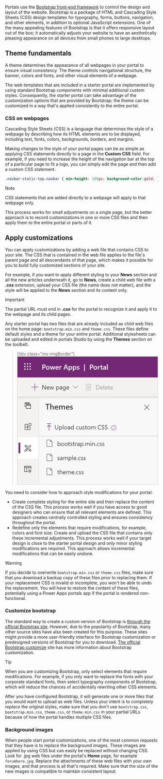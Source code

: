 Portals use the [Bootstrap front-end framework](http://getbootstrap.com/?azure-portal=true) to control the design and layout of the website. Bootstrap is a package of HTML and Cascading Style Sheets (CSS) design templates for typography, forms, buttons, navigation, and other elements, in addition to optional JavaScript extensions. One of the many appealing features of Bootstrap is that it offers responsive layout out of the box; it automatically adjusts your website to have an aesthetically pleasing appearance on all devices from small phones to large desktops.

## Theme fundamentals

A theme determines the appearance of all webpages in your portal to ensure visual consistency. The theme controls navigational structure, the banner, colors and fonts, and other visual elements of a webpage.

The web templates that are included in a starter portal are implemented by using standard Bootstrap components with minimal additional custom styles. Consequently, the starter portal can take advantage of the customization options that are provided by Bootstrap; the theme can be customized in a way that's applied consistently to the entire portal.

### CSS on webpages

Cascading Style Sheets (CSS) is a language that determines the style of a webpage by describing how its HTML elements are to be displayed, including text, fonts, colors, backgrounds, borders, and margins.

Making changes to the style of your portal pages can be as simple as applying CSS statements directly to a page in the **Custom CSS** field. For example, if you need to increase the height of the navigation bar at the top of a particular page to fit a logo, you can simply edit the page and then add a custom CSS statement.

```css
.navbar-static-top.navbar { min-height: 100px; background-color:gold; }
```

> [!NOTE]
> CSS statements that are added directly to a webpage will apply to that webpage only.

This process works for small adjustments on a single page, but the better approach is to record customizations in one or more CSS files and then apply them to the entire portal or parts of it.

## Apply customizations

You can apply customizations by adding a web file that contains CSS to your site. The CSS that is contained in the web file applies to the file's parent page and all descendants of that page, which makes it possible for you to build fully customized sections of your site.

For example, if you want to apply different styling to your **News** section and all the new articles underneath it, go to **News**, create a child web file with a **.css** extension, upload your CSS file (the name does not matter), and the style will be applied to the **News** section and its content only.

> [!IMPORTANT]
> The partial URL must end in **.css** for the portal to recognize it and apply it to the webpage and its child pages.

Any starter portal has two files that are already included as child web files on the home page: `bootstrap.min.css` and `theme.css`. These files define default styles and a theme for your entire portal. Additional stylesheets can be uploaded and edited in portals Studio by using the **Themes** section on the toolbelt.

> [!div class="mx-imgBorder"]
> [![Screenshot of themes editing options from toolbelt for CSS code.](../media/css-edit.png)](../media/css-edit.png#lightbox)

You need to consider how to approach style modifications for your portal:

- Create complete styling for the entire site and then replace the content of the CSS file. This process works well if you have access to good designers who can ensure that all relevant elements are defined. This approach creates centrally controlled styling and ensures consistency throughout the portal.
- Redefine only the elements that require modifications, for example, colors and font size. Create and upload the CSS file that contains only these incremental adjustments. This process works well if your target design is close to the starter portal design and only minor styling modifications are required. This approach allows incremental modifications that can be easily undone.

> [!WARNING]
> If you decide to overwrite `bootstrap.min.css` or `theme.css` files, make sure that you download a backup copy of these files prior to replacing them. If your replacement CSS is invalid or incomplete, you won't be able to undo the replacement. You will have to restore the content of these files, potentially using a Power Apps portals app if the portal is rendered non-functional.

### Customize bootstrap

The standard way to create a custom version of Bootstrap is [through the official Bootstrap site](http://getbootstrap.com/customize/#less-variables/?azure-portal=true). However, due to the popularity of Bootstrap, many other source sites have also been created for this purpose. These sites might provide a more user-friendly interface for Bootstrap customization or predesigned versions of Bootstrap for you to download. [The official Bootstrap customize](http://getbootstrap.com/customize/?azure-portal=true) site has more information about Bootstrap customization.

> [!TIP]
> When you are customizing Bootstrap, only select elements that require modifications. For example, if you only want to replace the fonts with your corporate standard fonts, then select typography components of Bootstrap, which will reduce the chances of accidentally rewriting other CSS elements.

After you have configured Bootstrap, it will generate one or more files that you would want to upload as web files. Unless your intent is to completely *replace* the original styles, make sure that you don't use `bootstrap.css`, `bootstrap.min.css`, `theme.css`, or `theme.min.css` in your partial URLs because of how the portal handles multiple CSS files.

### Background images

When people start portal customizations, one of the most common requests that they have is to replace the background images. These images are applied by using CSS but can easily be replaced without changing CSS. Look for .jpg web files under the portal's **Home** page, for example `forumhero.jpg`. Replace the attachments of these web files with your own images, and that process is all that's required. Make sure that the size of the new images is compatible to maintain consistent layout.
